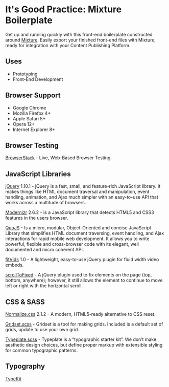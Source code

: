 It's Good Practice: Mixture Boilerplate
=======================================

Get up and running quickly with this front-end boilerplate constructed around [Mixture](http://docs.mixture.io). Easily export your finished front-end files with Mixture, ready for integration with your Content Publishing Platform.

## Uses

* Prototyping
* Front-End Development

## Browser Support

* Google Chrome
* Mozilla Firefox 4+
* Apple Safari 5+
* Opera 12+
* Internet Explorer 8+

## Browser Testing

[BrowserStack](http://www.browserstack.com) - Live, Web-Based Browser Testing.

## JavaScript Libraries

[jQuery](http://jquery.com) 1.10.1 - jQuery is a fast, small, and feature-rich JavaScript library. It makes things like HTML document traversal and manipulation, event handling, animation, and Ajax much simpler with an easy-to-use API that works across a multitude of browsers.

[Modernizr](http://modernizr.com) 2.6.2 - is a JavaScript library that detects HTML5 and CSS3 features in the users browser.

[QuoJS](http://quojs.tapquo.com) - Is a micro, modular, Object-Oriented and concise JavaScript Library that simplifies HTML document traversing, event handling, and Ajax interactions for rapid mobile web development. It allows you to write powerful, flexible and cross-browser code with its elegant, well documented and micro coherent API.

[fitVids](http://fitvidsjs.com) 1.0 - A lightweight, easy-to-use jQuery plugin for fluid width video embeds.

[scrollToFixed](https://github.com/bigspotteddog/ScrollToFixed) - A jQuery plugin used to fix elements on the page (top, bottom, anywhere); however, it still allows the element to continue to move left or right with the horizontal scroll.

## CSS & SASS

[Normalize.css](https://github.com/philipbenton/normalize.css) 2.1.2 - A modern, HTML5-ready alternative to CSS reset.

[Gridset.scss](http://gridsetapp.com) - Gridset is a tool for making grids. Included is a default set of grids, update to use your own grid.

[Typeplate.scss](http://typeplate.com) - Typeplate is a “typographic starter kit”. We don’t make aesthetic design choices, but define proper markup with extensible styling for common typographic patterns.

## Typography

[TypeKit](http://typekit.com) - 